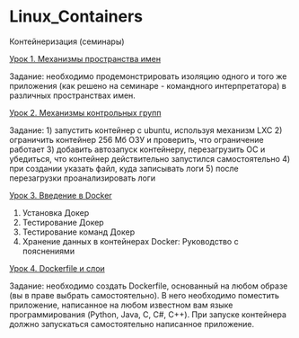 # Linux_Containers

Контейнеризация (семинары)

[Урок 1. Механизмы пространства имен](Task1.md)

Задание: необходимо продемонстрировать изоляцию одного и того же приложения (как решено на семинаре - командного интерпретатора) в различных пространствах имен.

[Урок 2. Механизмы контрольных групп](Task2.md)

Задание: 1) запустить контейнер с ubuntu, используя механизм LXC
2) ограничить контейнер 256 Мб ОЗУ и проверить, что ограничение работает
3) добавить автозапуск контейнеру, перезагрузить ОС и убедиться, что контейнер действительно запустился самостоятельно
4) при создании указать файл, куда записывать логи
5) после перезагрузки проанализировать логи

[Урок 3. Введение в Docker](Task3.md)

1) Установка Докер
2) Тестирование Докер
3) Тестирование команд Докер
4)  Хранение данных в контейнерах Docker: Руководство с пояснениями

[Урок 4.  Dockerfile и слои](Task4.md)

Задание: необходимо создать Dockerfile, основанный на любом образе (вы в праве выбрать самостоятельно).
В него необходимо поместить приложение, написанное на любом известном вам языке программирования (Python, Java, C, С#, C++).
При запуске контейнера должно запускаться самостоятельно написанное приложение.